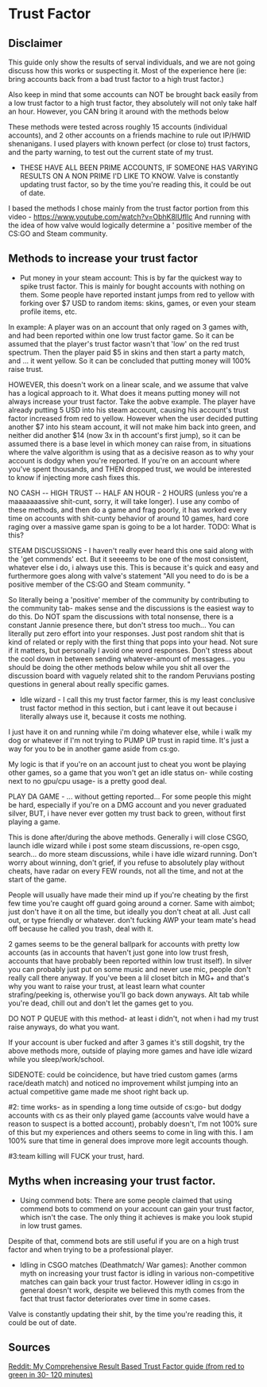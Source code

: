 # Trust Factor

## Disclaimer 
This guide only show the results of serval individuals, and we are not going discuss how this works or suspecting it. Most of the experience here (ie: bring accounts back from a bad trust factor to a high trust factor.)  

Also keep in mind that some accounts can NOT be brought back easily from a low trust factor to a high trust factor, they absolutely will not only take half an hour. However, you CAN bring it around with the methods below

These methods were tested across roughly 15 accounts (individual accounts), and 2 other accounts on a friends machine to rule out IP/HWID shenanigans. I used players with known perfect (or close to) trust factors, and the party warning, to test out the current state of my trust. 

- THESE HAVE ALL BEEN PRIME ACCOUNTS, IF SOMEONE HAS VARYING RESULTS ON A NON PRIME I'D LIKE TO KNOW. Valve is constantly updating trust factor, so by the time you're reading this, it could be out of date.

I based the methods I chose mainly from the trust factor portion from this video - https://www.youtube.com/watch?v=ObhK8lUfIlc And running with the idea of how valve would logically determine a ' positive member of the CS:GO and Steam community.

## Methods to increase your trust factor
* Put money in your steam account: This is by far the quickest way to spike trust factor. This is mainly for bought accounts with nothing on them. Some people have reported instant jumps from red to yellow with forking over $7 USD to random items: skins, games, or even your steam profile items, etc.

In example: A player was on an account that only raged on 3 games with, and had been reported within one low trust factor game. So it can be assumed that the player's trust factor wasn't that 'low' on the red trust spectrum. Then the player paid $5 in skins and then start a party match, and ... it went yellow. So it can be concluded that putting money will 100% raise trust.

HOWEVER, this doesn't work on a linear scale, and we assume that valve has a logical approach to it. What does it means putting money will not always increase your trust factor. Take the aobve example. The player have already putting 5 USD into his steam account, causing his account's trust factor increased from red to yellow. However when the user decided putting another $7 into his steam account, it will not make him back into green, and neither did another $14 (now 3x in th account's first jump), so it can be assumed there is a base level in which money can raise from, in situations where the valve algorithm is using that as a decisive reason as to why your account is dodgy when you're reported. If you're on an account where you've spent thousands, and THEN dropped trust, we would be interested to know if injecting more cash fixes this.

NO CASH -- HIGH TRUST -- HALF AN HOUR - 2 HOURS (unless you're a maaaaaaassive shit-cunt, sorry, it will take longer).
I use any combo of these methods, and then do a game and frag poorly, it has worked every time on accounts with shit-cunty behavior of around 10 games, hard core raging over a massive game span is going to be a lot harder. TODO: What is this?

STEAM DISCUSSIONS - I haven't really ever heard this one said along with the 'get commends' ect. But it seeeems to be one of the most consistent, whatever else i do, i always use this. This is because it's quick and easy and furthermore goes along with valve's statement "All you need to do is be a positive member of the CS:GO and Steam community. "

So literally being a 'positive' member of the community by contributing to the community tab- makes sense and the discussions is the easiest way to do this. Do NOT spam the discussions with total nonsense, there is a constant Jannie presence there, but don't stress too much... You can literally put zero effort into your responses. Just post random shit that is kind of related or reply with the first thing that pops into your head. Not sure if it matters, but personally I avoid one word responses. Don't stress about the cool down in between sending whatever-amount of messages... you should be doing the other methods below while you shit all over the discussion board with vaguely related shit to the random Peruvians posting questions in general about really specific games.

* Idle wizard - I call this my trust factor farmer, this is my least conclusive trust factor method in this section, but i cant leave it out because i literally always use it, because it costs me nothing.

I just have it on and running while i'm doing whatever else, while i walk my dog or whatever if I'm not trying to PUMP UP trust in rapid time. It's just a way for you to be in another game aside from cs:go.

My logic is that if you're on an account just to cheat you wont be playing other games, so a game that you won't get an idle status on- while costing next to no gpu/cpu usage- is a pretty good deal.

PLAY DA GAME - ... without getting reported... For some people this might be hard, especially if you're on a DMG account and you never graduated silver, BUT, i have never ever gotten my trust back to green, without first playing a game.

This is done after/during the above methods. Generally i will close CSGO, launch idle wizard while i post some steam discussions, re-open csgo, search... do more steam discussions, while i have idle wizard running. Don't worry about winning, don't grief, if you refuse to absolutely play without cheats, have radar on every FEW rounds, not all the time, and not at the start of the game.

People will usually have made their mind up if you're cheating by the first few time you're caught off guard going around a corner. Same with aimbot; just don't have it on all the time, but ideally you don't cheat at all. Just call out, or type friendly or whatever. don't fucking AWP your team mate's head off because he called you trash, deal with it.

2 games seems to be the general ballpark for accounts with pretty low accounts (as in accounts that haven't just gone into low trust fresh, accounts that have probably been reported within low trust itself). In silver you can probably just put on some music and never use mic, people don't really call there anyway. If you've been a lil closet bitch in MG+ and that's why you want to raise your trust, at least learn what counter strafing/peeking is, otherwise you'll go back down anyways. Alt tab while you're dead, chill out and don't let the games get to you.

DO NOT P QUEUE with this method- at least i didn't, not when i had my trust raise anyways, do what you want.

If your account is uber fucked and after 3 games it's still dogshit, try the above methods more, outside of playing more games and have idle wizard while you sleep/work/school.

SIDENOTE: could be coincidence, but have tried custom games (arms race/death match) and noticed no improvement whilst jumping into an actual competitive game made me shoot right back up.

#2: time works- as in spending a long time outside of cs:go-  but dodgy accounts with cs as their only played game (accounts valve would have a reason to suspect is a botted account), probably doesn't, I'm not 100% sure of this but my experiences and others seems to come in ling with this. I am 100% sure that time in general does improve more legit accounts though. 

#3:team killing will FUCK your trust, hard. 
## Myths when increasing your trust factor.

* Using commend bots: There are some people claimed that using commend bots to commend on your account can gain your trust factor, which isn't the case. The only thing it achieves is make you look stupid in low trust games.

Despite of that, commend bots are still useful if you are on a high trust factor and when trying to be a professional player.

* Idling in CSGO matches (Deathmatch/ War games):  Another common myth on increasing your trust factor is idling in various non-competitive matches can gain back your trust factor. However idling in cs:go in general doesn't work, despite we believed this myth comes from the fact that trust factor deteriorates over time in some cases.

Valve is constantly updating their shit, by the time you're reading this, it could be out of date.

## Sources
[Reddit: My Comprehensive Result Based Trust Factor guide (from red to green in 30- 120 minutes)](https://www.reddit.com/r/Csgohacks/comments/flqr4a/my_comprehensive_result_based_trust_factor_guide/)
